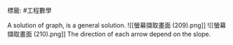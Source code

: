 標籤: #工程數學  

A solution of graph, is a general solution.
![[螢幕擷取畫面 (209).png]]
![[螢幕擷取畫面 (210).png]]
The direction of each arrow depend on the slope.